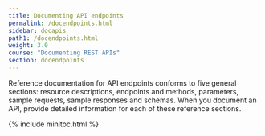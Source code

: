 ```yaml
---
title: Documenting API endpoints
permalink: /docendpoints.html
sidebar: docapis
path1: /docendpoints.html
weight: 3.0
course: "Documenting REST APIs"
section: docendpoints
---
```


Reference documentation for API endpoints conforms to five general sections: resource descriptions, endpoints and methods, parameters, sample requests, sample responses and schemas. When you document an API, provide detailed information for each of these reference sections.

{% include minitoc.html %}
